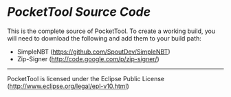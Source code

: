 *PocketTool Source Code*
=============================

This is the complete source of PocketTool.
To create a working build, you will need to download the following and add them to your build path:
 * SimpleNBT (https://github.com/SpoutDev/SimpleNBT)
 * Zip-Signer (http://code.google.com/p/zip-signer/)
 
 
-----------------------------
 
PocketTool is licensed under the Eclipse Public License (http://www.eclipse.org/legal/epl-v10.html)
 
 
 